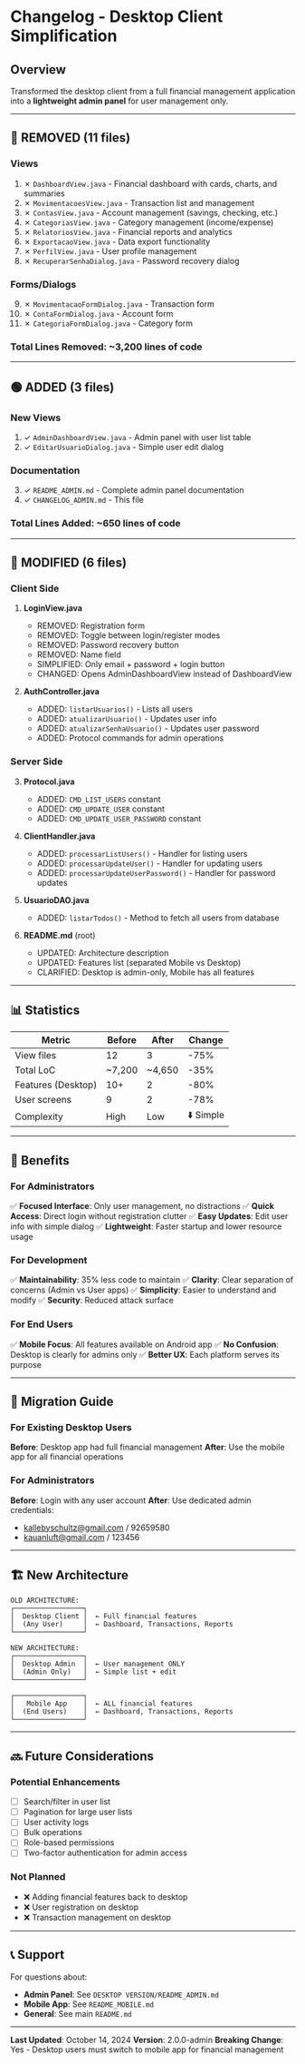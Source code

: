 # Changelog - Desktop Client Simplification

## Overview
Transformed the desktop client from a full financial management application into a **lightweight admin panel** for user management only.

---

## 🔴 REMOVED (11 files)

### Views
1. ✗ `DashboardView.java` - Financial dashboard with cards, charts, and summaries
2. ✗ `MovimentacoesView.java` - Transaction list and management
3. ✗ `ContasView.java` - Account management (savings, checking, etc.)
4. ✗ `CategoriasView.java` - Category management (income/expense)
5. ✗ `RelatoriosView.java` - Financial reports and analytics
6. ✗ `ExportacaoView.java` - Data export functionality
7. ✗ `PerfilView.java` - User profile management
8. ✗ `RecuperarSenhaDialog.java` - Password recovery dialog

### Forms/Dialogs
9. ✗ `MovimentacaoFormDialog.java` - Transaction form
10. ✗ `ContaFormDialog.java` - Account form
11. ✗ `CategoriaFormDialog.java` - Category form

### Total Lines Removed: ~3,200 lines of code

---

## 🟢 ADDED (3 files)

### New Views
1. ✓ `AdminDashboardView.java` - Admin panel with user list table
2. ✓ `EditarUsuarioDialog.java` - Simple user edit dialog

### Documentation
3. ✓ `README_ADMIN.md` - Complete admin panel documentation
4. ✓ `CHANGELOG_ADMIN.md` - This file

### Total Lines Added: ~650 lines of code

---

## 📝 MODIFIED (6 files)

### Client Side
1. **LoginView.java**
   - REMOVED: Registration form
   - REMOVED: Toggle between login/register modes
   - REMOVED: Password recovery button
   - REMOVED: Name field
   - SIMPLIFIED: Only email + password + login button
   - CHANGED: Opens AdminDashboardView instead of DashboardView

2. **AuthController.java**
   - ADDED: `listarUsuarios()` - Lists all users
   - ADDED: `atualizarUsuario()` - Updates user info
   - ADDED: `atualizarSenhaUsuario()` - Updates user password
   - ADDED: Protocol commands for admin operations

### Server Side
3. **Protocol.java**
   - ADDED: `CMD_LIST_USERS` constant
   - ADDED: `CMD_UPDATE_USER` constant
   - ADDED: `CMD_UPDATE_USER_PASSWORD` constant

4. **ClientHandler.java**
   - ADDED: `processarListUsers()` - Handler for listing users
   - ADDED: `processarUpdateUser()` - Handler for updating users
   - ADDED: `processarUpdateUserPassword()` - Handler for password updates

5. **UsuarioDAO.java**
   - ADDED: `listarTodos()` - Method to fetch all users from database

6. **README.md** (root)
   - UPDATED: Architecture description
   - UPDATED: Features list (separated Mobile vs Desktop)
   - CLARIFIED: Desktop is admin-only, Mobile has all features

---

## 📊 Statistics

| Metric | Before | After | Change |
|--------|--------|-------|--------|
| View files | 12 | 3 | -75% |
| Total LoC | ~7,200 | ~4,650 | -35% |
| Features (Desktop) | 10+ | 2 | -80% |
| User screens | 9 | 2 | -78% |
| Complexity | High | Low | ⬇️ Simple |

---

## 🎯 Benefits

### For Administrators
✅ **Focused Interface**: Only user management, no distractions
✅ **Quick Access**: Direct login without registration clutter
✅ **Easy Updates**: Edit user info with simple dialog
✅ **Lightweight**: Faster startup and lower resource usage

### For Development
✅ **Maintainability**: 35% less code to maintain
✅ **Clarity**: Clear separation of concerns (Admin vs User apps)
✅ **Simplicity**: Easier to understand and modify
✅ **Security**: Reduced attack surface

### For End Users
✅ **Mobile Focus**: All features available on Android app
✅ **No Confusion**: Desktop is clearly for admins only
✅ **Better UX**: Each platform serves its purpose

---

## 🔄 Migration Guide

### For Existing Desktop Users
**Before**: Desktop app had full financial management
**After**: Use the mobile app for all financial operations

### For Administrators
**Before**: Login with any user account
**After**: Use dedicated admin credentials:
- kallebyschultz@gmail.com / 92659580
- kauanluft@gmail.com / 123456

---

## 🏗️ New Architecture

```
OLD ARCHITECTURE:
┌─────────────────┐
│  Desktop Client │  ← Full financial features
│  (Any User)     │  ← Dashboard, Transactions, Reports
└─────────────────┘

NEW ARCHITECTURE:
┌─────────────────┐
│  Desktop Admin  │  ← User management ONLY
│  (Admin Only)   │  ← Simple list + edit
└─────────────────┘

┌─────────────────┐
│   Mobile App    │  ← ALL financial features
│  (End Users)    │  ← Dashboard, Transactions, Reports
└─────────────────┘
```

---

## 🔜 Future Considerations

### Potential Enhancements
- [ ] Search/filter in user list
- [ ] Pagination for large user lists
- [ ] User activity logs
- [ ] Bulk operations
- [ ] Role-based permissions
- [ ] Two-factor authentication for admin access

### Not Planned
- ❌ Adding financial features back to desktop
- ❌ User registration on desktop
- ❌ Transaction management on desktop

---

## 📞 Support

For questions about:
- **Admin Panel**: See `DESKTOP VERSION/README_ADMIN.md`
- **Mobile App**: See `README_MOBILE.md`
- **General**: See main `README.md`

---

**Last Updated**: October 14, 2024
**Version**: 2.0.0-admin
**Breaking Change**: Yes - Desktop users must switch to mobile app for financial management
